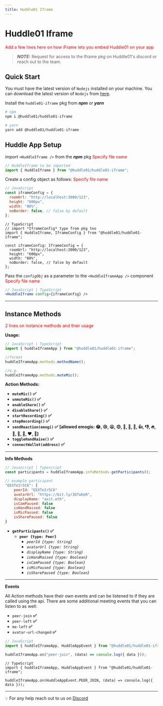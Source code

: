```yaml
---
title: Huddle01 Iframe
---
```


# Huddle01 Iframe

<font color='red'> Add a few lines here on how iFrame lets you embed Huddle01 on your app </font>

> **_NOTE:_** Request for access to the Iframe pkg on Huddle01's discord or reach out to the team.

## Quick Start

You must have the latest version of `Nodejs` installed on your machine. You can download the latest version of `Nodejs` from [here](https://nodejs.org/en/download/).

Install the `huddle01-iframe` pkg from **_npm_** or **_yarn_**

```bash
# npm
npm i @huddle01/huddle01-iframe

# yarn
yarn add @huddle01/huddle01-iframe
```

## **Huddle App Setup**

_import_ `<HuddleIframe />` from the **_npm_** pkg <font color='red'> Specify file name</font>

```jsx
// HuddleIframe to be imported
import { HuddleIframe } from "@huddle01/huddle01-iframe";
```

Create a config object as follows: <font color='red'> Specify file name</font>

```jsx
// JavaScript
const iframeConfig = {
  roomUrl: "http://localhost:3000/123",
  height: "600px",
  width: "80%",
  noBorder: false, // false by default
};
```

```tsx
// TypeScript
// import *IframeConfig* type from pkg too
import { HuddleIframe, IframeConfig } from "@huddle01/huddle01-iframe";

const iframeConfig: IframeConfig = {
  roomUrl: "http://localhost:3000/123",
  height: "600px",
  width: "80%",
  noBorder: false, // false by default
};
```

Pass the _`configObj`_ as a parameter to the `<HuddleIframeApp />` component <font color='red'> Specify file name</font>

```jsx
// JavaScript | TypeScript
<HuddleIframe config={iframeConfig} />
```

---

## Instance Methods

<font color='red'> 2 lines on instance methods and their usage</font>

**Usage:**

```jsx
// JavaScript | TypeScript
import { huddleIframeApp } from "@huddle01/huddle01-iframe";

//format
huddleIframeApp.methods.methodName();

//e.g.
huddleIframeApp.methods.muteMic();
```

**Action Methods:**

- **`muteMic()` ✅**
- **`unmuteMic()` ✅**
- **`enableShare()` ✅**
- **`disableShare()` ✅**
- **`startRecording()` ✅**
- **`stopRecording()` ✅**
- **`sendReaction(emogi)` ✅**
  **[allowed emogis: 😂, 😢, 😦, 😍, 🤔, 👀, 🙌, 👍, 👎, 🔥, 🍻, 🚀, 🎉, ❤️, 💯]**
- **`toggleHandRaise()` ✅**
- **`connectWallet(address)` ✅**

---

**Info Methods**

```jsx
// Javascript | Typescript
const participants = huddleIframeApp.infoMethods.getParticipants();
```

```jsx
// example participant
"EEXTeIr5C6": {
	peerId: "EEXTeIr5C6"
	avatarUrl: "https://bit.ly/3O7wUeR",
	displayName: "axit.eth",
	isCamPaused: false
	isHandRaised: false
	isMicPaused: false
	isSharePaused: false
}
```

- **`getParticipants()` ✅**
  - **`peer {type: Peer}`**
    - _`peerId {type: String}`_
    - _`avatarUrl {type: String}`_
    - _`displayName {type: String}`_
    - _`isHandRaised {type: Boolean}`_
    - _`isCamPaused {type: Boolean}`_
    - _`isMicPaused {type: Boolean}`_
    - _`isSharePaused {type: Boolean}`_

---

**Events**

All Action methods have their own events and can be listened to if they are called using the api.
There are some additional meeting events that you can listen to as well:

- `peer-join` **✅**
- `peer-left` **✅**
- `me-left` **✅**
- `avatar-url-changed` **✅**

```jsx
// JavaScript
import { huddleIframeApp, HuddleAppEvent } from "@huddle01/huddle01-iframe";

huddleIframeApp.on("peer-join", (data) => console.log({ data }));
```

```tsx
// TypeScript
import { huddleIframeApp, HuddleAppEvent } from "@huddle01/huddle01-iframe";

huddleIframeApp.on(HuddleAppEvent.PEER_JOIN, (data) => console.log({ data }));
```

---

💡 For any help reach out to us on
[Discord](https://discord.com/invite/EYqfS32jYc)
